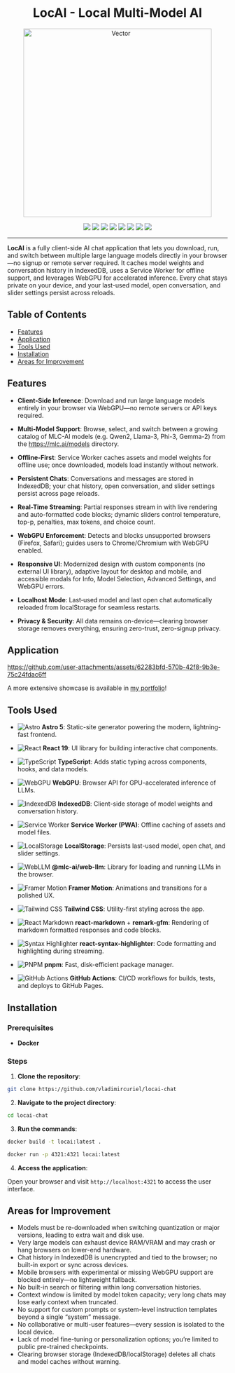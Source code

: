 <h1 align="center">
   LocAI - Local Multi-Model AI
</h1>


<p align="center"> 
  <img width="430" alt="Vector" src="https://github.com/user-attachments/assets/8fc35a35-6954-438f-b8c3-ffbe8f5fb23d" />
</p>


<div align="center">  
  <img src="https://img.shields.io/badge/Astro-000000?style=for-the-badge&logo=astro&logoColor=white" />  
  <img src="https://img.shields.io/badge/React-00D8FF?style=for-the-badge&logo=react&logoColor=white" />  
  <img src="https://img.shields.io/badge/TypeScript-3178C6?style=for-the-badge&logo=typescript&logoColor=white" />  
  <img src="https://img.shields.io/badge/WebGPU-5A31F4?style=for-the-badge&logo=webgpu&logoColor=white" />  
  <img src="https://img.shields.io/badge/IndexedDB-005A9C?style=for-the-badge&logo=googlechrome&logoColor=white" />  
  <img src="https://img.shields.io/badge/ServiceWorker-404040?style=for-the-badge&logo=serviceworker&logoColor=white" />  
  <img src="https://img.shields.io/badge/LocalStorage-F0DB4F?style=for-the-badge&logo=javascript&logoColor=black" />  
  <img src="https://img.shields.io/badge/WebLLM-1A1A1A?style=for-the-badge&logo=github&logoColor=white" />  
</div>

---

**LocAI** is a fully client-side AI chat application that lets you download, run, and switch between multiple large language models directly in your browser—no signup or remote server required. It caches model weights and conversation history in IndexedDB, uses a Service Worker for offline support, and leverages WebGPU for accelerated inference. Every chat stays private on your device, and your last-used model, open conversation, and slider settings persist across reloads.

## Table of Contents

- [Features](#features)
- [Application](#application)
- [Tools Used](#tools-used)
- [Installation](#installation)
- [Areas for Improvement](#areas-for-improvement)

## Features

- **Client-Side Inference**: Download and run large language models entirely in your browser via WebGPU—no remote servers or API keys required.

- **Multi-Model Support**: Browse, select, and switch between a growing catalog of MLC-AI models (e.g. Qwen2, Llama-3, Phi-3, Gemma-2) from the <https://mlc.ai/models> directory.

- **Offline-First**: Service Worker caches assets and model weights for offline use; once downloaded, models load instantly without network.

- **Persistent Chats**: Conversations and messages are stored in IndexedDB; your chat history, open conversation, and slider settings persist across page reloads.

- **Real-Time Streaming**: Partial responses stream in with live rendering and auto-formatted code blocks; dynamic sliders control temperature, top-p, penalties, max tokens, and choice count.

- **WebGPU Enforcement**: Detects and blocks unsupported browsers (Firefox, Safari); guides users to Chrome/Chromium with WebGPU enabled.

- **Responsive UI**: Modernized design with custom components (no external UI library), adaptive layout for desktop and mobile, and accessible modals for Info, Model Selection, Advanced Settings, and WebGPU errors.

- **Localhost Mode**: Last‐used model and last open chat automatically reloaded from localStorage for seamless restarts.

- **Privacy & Security**: All data remains on-device—clearing browser storage removes everything, ensuring zero-trust, zero-signup privacy.

## Application

https://github.com/user-attachments/assets/62283bfd-570b-42f8-9b3e-75c24fdac6ff

A more extensive showcase is available in [my portfolio](https://vladimircuriel.com/posts/2_locai/)!

## Tools Used

- ![Astro](https://img.shields.io/badge/Astro-FF5D01?logo=astro&logoColor=white&style=flat-square) **Astro 5**: Static-site generator powering the modern, lightning-fast frontend.

- ![React](https://img.shields.io/badge/React-61DAFB?logo=react&logoColor=black&style=flat-square) **React 19**: UI library for building interactive chat components.

- ![TypeScript](https://img.shields.io/badge/TypeScript-3178C6?logo=typescript&logoColor=white&style=flat-square) **TypeScript**: Adds static typing across components, hooks, and data models.

- ![WebGPU](https://img.shields.io/badge/WebGPU-5A31F4?style=flat-square) **WebGPU**: Browser API for GPU-accelerated inference of LLMs.

- ![IndexedDB](https://img.shields.io/badge/IndexedDB-005A9C?logo=googlechrome&logoColor=white&style=flat-square) **IndexedDB**: Client-side storage of model weights and conversation history.

- ![Service Worker](https://img.shields.io/badge/ServiceWorker-404040?style=flat-square) **Service Worker (PWA)**: Offline caching of assets and model files.

- ![LocalStorage](https://img.shields.io/badge/LocalStorage-F0DB4F?logo=javascript&logoColor=black&style=flat-square) **LocalStorage**: Persists last-used model, open chat, and slider settings.

- ![WebLLM](https://img.shields.io/badge/WebLLM-1A1A1A?style=flat-square) **@mlc-ai/web-llm**: Library for loading and running LLMs in the browser.

- ![Framer Motion](https://img.shields.io/badge/Framer%20Motion-0055FF?logo=framer&logoColor=white&style=flat-square) **Framer Motion**: Animations and transitions for a polished UX.

- ![Tailwind CSS](https://img.shields.io/badge/TailwindCSS-38B2AC?logo=tailwind-css&logoColor=white&style=flat-square) **Tailwind CSS**: Utility-first styling across the app.

- ![React Markdown](https://img.shields.io/badge/React_Markdown-000000?style=flat-square) **react-markdown** + **remark-gfm**: Rendering of markdown formatted responses and code blocks.

- ![Syntax Highlighter](https://img.shields.io/badge/SyntaxHighlighter-000000?style=flat-square) **react-syntax-highlighter**: Code formatting and highlighting during streaming.

- ![PNPM](https://img.shields.io/badge/PNPM-F69220?logo=pnpm&logoColor=white&style=flat-square) **pnpm**: Fast, disk-efficient package manager.

- ![GitHub Actions](https://img.shields.io/badge/GitHub_Actions-2088FF?logo=github-actions&logoColor=white&style=flat-square) **GitHub Actions**: CI/CD workflows for builds, tests, and deploys to GitHub Pages.

## Installation

### Prerequisites

- **Docker**

### Steps

1. **Clone the repository**:

```bash
git clone https://github.com/vladimircuriel/locai-chat
```

2. **Navigate to the project directory**:

```bash
cd locai-chat
```
   
3. **Run the commands**:

```bash
docker build -t locai:latest .
```

```bash
docker run -p 4321:4321 locai:latest
```
4. **Access the application**:

Open your browser and visit `http://localhost:4321` to access the user interface.

## Areas for Improvement

- Models must be re-downloaded when switching quantization or major versions, leading to extra wait and disk use.  
- Very large models can exhaust device RAM/VRAM and may crash or hang browsers on lower-end hardware.  
- Chat history in IndexedDB is unencrypted and tied to the browser; no built-in export or sync across devices.  
- Mobile browsers with experimental or missing WebGPU support are blocked entirely—no lightweight fallback.  
- No built-in search or filtering within long conversation histories.  
- Context window is limited by model token capacity; very long chats may lose early context when truncated.  
- No support for custom prompts or system-level instruction templates beyond a single “system” message.  
- No collaborative or multi-user features—every session is isolated to the local device.  
- Lack of model fine-tuning or personalization options; you’re limited to public pre-trained checkpoints.  
- Clearing browser storage (IndexedDB/localStorage) deletes all chats and model caches without warning.  
